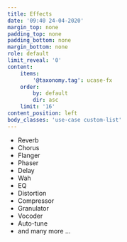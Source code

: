 ```yaml
---
title: Effects
date: '09:40 24-04-2020'
margin_top: none
padding_top: none
padding_bottom: none
margin_bottom: none
role: default
limit_reveal: '0'
content:
    items: 
        '@taxonomy.tag': ucase-fx
    order:
        by: default
        dir: asc
    limit: '16'
content_position: left
body_classes: 'use-case custom-list'
---
```

+ Reverb
+ Chorus
+ Flanger
+ Phaser
+ Delay
+ Wah
+ EQ
+ Distortion
+ Compressor
+ Granulator
+ Vocoder
+ Auto-tune
+ and many more ...
